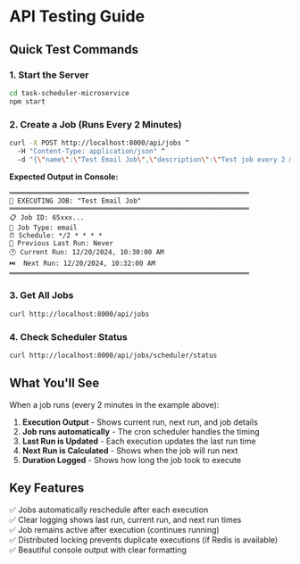 # API Testing Guide

## Quick Test Commands

### 1. Start the Server
```bash
cd task-scheduler-microservice
npm start
```

### 2. Create a Job (Runs Every 2 Minutes)
```bash
curl -X POST http://localhost:8000/api/jobs ^
  -H "Content-Type: application/json" ^
  -d "{\"name\":\"Test Email Job\",\"description\":\"Test job every 2 minutes\",\"cronSchedule\":\"*/2 * * * *\",\"type\":\"email\",\"data\":{\"to\":\"test@example.com\",\"subject\":\"Test Email\"}}"
```

**Expected Output in Console:**
```
════════════════════════════════════════════════════════════
🚀 EXECUTING JOB: "Test Email Job"
════════════════════════════════════════════════════════════
📋 Job ID: 65xxx...
📍 Job Type: email
⏰ Schedule: */2 * * * *
📅 Previous Last Run: Never
🕐 Current Run: 12/20/2024, 10:30:00 AM
⏭️  Next Run: 12/20/2024, 10:32:00 AM
════════════════════════════════════════════════════════════
```

### 3. Get All Jobs
```bash
curl http://localhost:8000/api/jobs
```

### 4. Check Scheduler Status
```bash
curl http://localhost:8000/api/jobs/scheduler/status
```

## What You'll See

When a job runs (every 2 minutes in the example above):

1. **Execution Output** - Shows current run, next run, and job details
2. **Job runs automatically** - The cron scheduler handles the timing
3. **Last Run is Updated** - Each execution updates the last run time
4. **Next Run is Calculated** - Shows when the job will run next
5. **Duration Logged** - Shows how long the job took to execute

## Key Features

✅ Jobs automatically reschedule after each execution  
✅ Clear logging shows last run, current run, and next run times  
✅ Job remains active after execution (continues running)  
✅ Distributed locking prevents duplicate executions (if Redis is available)  
✅ Beautiful console output with clear formatting  

